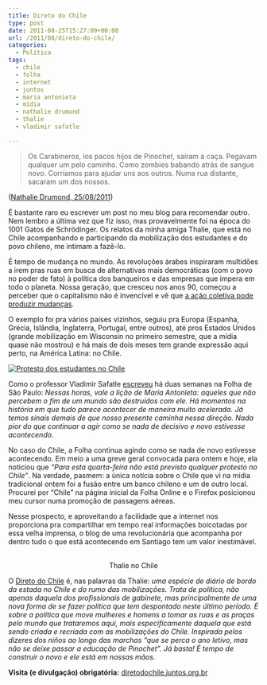```yaml
---
title: Direto do Chile
type: post
date: 2011-08-25T15:27:09+00:00
url: /2011/08/direto-do-chile/
categories:
  - Política
tags:
  - chile
  - folha
  - internet
  - juntos
  - maria antonieta
  - mídia
  - nathalie drumond
  - thalie
  - vladimir safatle

---
```

> Os Carabineros, los pacos hijos de Pinochet, saíram à caça. Pegavam qualquer um pelo caminho. Como zombies babando atrás de sangue novo. Corríamos para ajudar uns aos outros. Numa rua distante, sacaram um dos nossos.

([Nathalie Drumond, 25/08/2011][1])

É bastante raro eu escrever um post no meu blog para recomendar outro. Nem lembro a última vez que fiz isso, mas provavelmente foi na época do 1001 Gatos de Schrödinger. Os relatos da minha amiga Thalie, que está no Chile acompanhando e participando da mobilização dos estudantes e do povo chileno, me intimam a fazê-lo.

É tempo de mudança no mundo. As revoluções árabes inspiraram multidões a irem pras ruas em busca de alternativas mais democráticas (com o povo no poder de fato) à política dos banqueiros e das empresas que impera em todo o planeta. Nossa geração, que cresceu nos anos 90, começou a perceber que o capitalismo não é invencível e vê que [a ação coletiva pode produzir mudanças][2].

O exemplo foi pra vários países vizinhos, seguiu pra Europa (Espanha, Grécia, Islândia, Inglaterra, Portugal, entre outros), até pros Estados Unidos (grande mobilização em Wisconsin no primeiro semestre, que a mídia quase não mostrou) e há mais de dois meses tem grande expressão aqui perto, na América Latina: no Chile.

[<img src="https://i2.wp.com/tiagomadeira.com/wp-content/uploads/2011/08/protestas-en-chile-de-estudiantes_note_principal.jpg?resize=475%2C316" alt="Protesto dos estudantes no Chile" title="Protesto dos estudantes no Chile" class="aligncenter size-full wp-image-883" srcset="https://i2.wp.com/tiagomadeira.com/wp-content/uploads/2011/08/protestas-en-chile-de-estudiantes_note_principal.jpg?w=475&ssl=1 475w, https://i2.wp.com/tiagomadeira.com/wp-content/uploads/2011/08/protestas-en-chile-de-estudiantes_note_principal.jpg?resize=300%2C199&ssl=1 300w" sizes="(max-width: 475px) 100vw, 475px" data-recalc-dims="1" />][3]

Como o professor Vladimir Safatle [escreveu][4] há duas semanas na Folha de São Paulo: _Nessas horas, vale a lição de Maria Antonieta: aqueles que não percebem o fim de um mundo são destruídos com ele. Há momentos na história em que tudo parece acontecer de maneira muito acelerada. Já temos sinais demais de que nosso presente caminha nessa direção. Nada pior do que continuar a agir como se nada de decisivo e novo estivesse acontecendo._

No caso do Chile, a Folha continua agindo como se nada de novo estivesse acontecendo. Em meio a uma greve geral convocada para ontem e hoje, ela noticiou que _“Para esta quarta-feira não está previsto qualquer protesto no Chile”_. Na verdade, pasmem: a única notícia sobre o Chile que vi na mídia tradicional ontem foi a fusão entre um banco chileno e um de outro local. Procurei por “Chile” na página inicial da Folha Online e o Firefox posicionou meu cursor numa promoção de passagens aéreas.

Nesse prospecto, e aproveitando a facilidade que a internet nos proporciona pra compartilhar em tempo real informações boicotadas por essa velha imprensa, o blog de uma revolucionária que acompanha por dentro tudo o que está acontecendo em Santiago tem um valor inestimável.

<p style="text-align:center;">
  <br />Thalie no Chile
</p>

O [Direto do Chile][5] é, nas palavras da Thalie: _uma espécie de diário de bordo da estada no Chile e do rumo das mobilizações. Trata de política, não apenas daquela dos profissionais de gabinete, mas principalmente de uma nova forma de se fazer política que tem despontado neste último período. É sobre a política que move mulheres e homens a tomar as ruas e as praças pelo mundo que trataremos aqui, mais especificamente daquela que está sendo criada e recriada com as mobilizações do Chile. Inspirada pelos dizeres dos niños ao longo das marchas “que se perca o ano letivo, mas não se deixe passar a educação de Pinochet”. Já basta! É tempo de construir o novo e ele está em nossas mãos._

**Visita (e divulgação) obrigatória:** [diretodochile.juntos.org.br][5]

 [1]: http://diretodochile.juntos.org.br/ha-milhoes-tomando-as-ruas-de-santiago-hoje-o-chile-nao-vai-dormir/
 [2]: http://www.youtube.com/watch?v=o-6goilce04
 [3]: https://i2.wp.com/tiagomadeira.com/wp-content/uploads/2011/08/protestas-en-chile-de-estudiantes_note_principal.jpg
 [4]: http://www.lucianagenro.com.br/2011/08/maria-antonieta/
 [5]: http://diretodochile.juntos.org.br/


